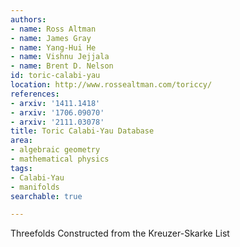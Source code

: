 ```yaml
---
authors:
- name: Ross Altman
- name: James Gray
- name: Yang-Hui He
- name: Vishnu Jejjala
- name: Brent D. Nelson
id: toric-calabi-yau
location: http://www.rossealtman.com/toriccy/
references:
- arxiv: '1411.1418'
- arxiv: '1706.09070'
- arxiv: '2111.03078'
title: Toric Calabi-Yau Database
area:
- algebraic geometry
- mathematical physics
tags:
- Calabi-Yau
- manifolds
searchable: true

---
```


Threefolds Constructed from the Kreuzer-Skarke List
